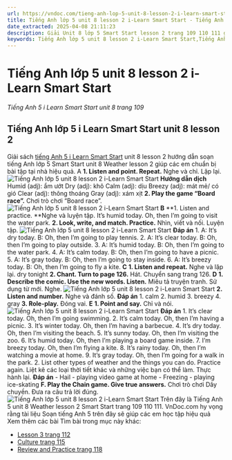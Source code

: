 ```yaml
---
url: https://vndoc.com/tieng-anh-lop-5-unit-8-lesson-2-i-learn-smart-start-338580
title: Tiếng Anh lớp 5 unit 8 lesson 2 i-Learn Smart Start - Tiếng Anh 5 i Learn Smart Start unit 8 trang 109 - VnDoc.com
date_extracted: 2025-04-08 21:11:23
description: Giải Unit 8 lớp 5 Smart Start lesson 2 trang 109 110 111 giúp các em học sinh chuẩn bị kiến thức trọng tâm hiệu quả.
keywords: Tiếng Anh lớp 5 unit 8 lesson 2 i-Learn Smart Start,Tiếng Anh lớp 5 unit 8 lesson 2,tiếng anh lớp 5 i learn smart start unit 8 lesson 2,Tiếng Anh 5 i learn smart start unit 8 lesson 2,unit 8 lớp 5 smart start,tiếng anh 5 smart start unit 8 lesson 2,tiếng anh lớp 5 smart start unit 8,unit 8 lesson 2 lớp 5,unit 8 lớp 5 lesson 2,Tiếng Anh lớp 5 unit 8 lesson 2 trang 109,tiếng anh lớp 5 unit 8 weather lesson 2,tiếng anh 5 unit 8 weather lesson 2
---
```


# Tiếng Anh lớp 5 unit 8 lesson 2 i-Learn Smart Start
 _Tiếng Anh 5 i Learn Smart Start unit 8 trang 109_
## Tiếng Anh lớp 5 i Learn Smart Start unit 8 lesson 2
Giải  sách [tiếng Anh 5 i Learn Smart Start](<https://vndoc.com/giai-bai-tap-i-learn-smart-start5>) unit 8 lesson 2 hướng dẫn soạn tiếng Anh lớp 5 Smart Start unit 8 Weather lesson 2 giúp các em chuẩn bị bài tập tại nhà hiệu quả.
A
**1\. Listen and point. Repeat.** Nghe và chỉ. Lặp lại.
![Tiếng Anh lớp 5 unit 8 lesson 2 i-Learn Smart Start](https://i.vdoc.vn/data/image/2025/03/15/tieng-anh-lop-5-unit-8-lesson-2-i-learn-smart-start-1.png)
**Hướng dẫn dịch**
Humid \(adj\): ẩm ướt
Dry \(adj\): khô
Calm \(adj\): dịu
Breezy \(adj\): mát mẻ/ có gió
Clear \(adj\): thông thoáng
Gray \(adj\): xám xịt
**2\. Play the game “Board race”.** Chơi trò chơi “Board race”.
![Tiếng Anh lớp 5 unit 8 lesson 2 i-Learn Smart Start](https://i.vdoc.vn/data/image/2025/03/15/tieng-anh-lop-5-unit-8-lesson-2-i-learn-smart-start-2.png)
**B**
**1\. Listen and practice. **Nghe và luyện tập.
It’s humid today.
Oh, then I’m going to visit the water park.
**2\. Look, write, and match. Practice.** Nhìn, viết và nối. Luyện tập.
![Tiếng Anh lớp 5 unit 8 lesson 2 i-Learn Smart Start](https://i.vdoc.vn/data/image/2025/03/15/tieng-anh-lop-5-unit-8-lesson-2-i-learn-smart-start-3.png)
**Đáp án**
1.
A: It’s dry today.
B: Oh, then I’m going to play tennis.
2.
A: It’s clear today.
B: Oh, then I’m going to play outside.
3.
A: It’s humid today.
B: Oh, then I’m going to the water park.
4.
A: It’s calm today.
B: Oh, then I’m going to have a picnic.
5.
A: It’s gray today.
B: Oh, then I’m going to stay inside.
6.
A: It’s breezy today.
B: Oh, then I’m going to fly a kite.
**C**
**1\. Listen and repeat.** Nghe và lặp lại.
dry
tonight
**2\. Chant. Turn to page 126.** Hát. Chuyển sang trang 126.
**D**
**1\. Describe the comic. Use the new words. Listen.** Miêu tả truyện tranh. Sử dụng từ mới. Nghe.
![Tiếng Anh lớp 5 unit 8 lesson 2 i-Learn Smart Start](https://i.vdoc.vn/data/image/2025/03/15/tieng-anh-lop-5-unit-8-lesson-2-i-learn-smart-start-4.png)
**2\. Listen and number.** Nghe và đánh số.
**Đáp án**
1\. calm
2\. humid
3\. breezy
4\. gray
**3\. Role-play.** Đóng vai.
**E**
**1\. Point and say.** Chỉ và nói.
![Tiếng Anh lớp 5 unit 8 lesson 2 i-Learn Smart Start](https://i.vdoc.vn/data/image/2025/03/15/tieng-anh-lop-5-unit-8-lesson-2-i-learn-smart-start-5.png)
**Đáp án**
1\. It’s clear today.
Oh, then I’m going swimming.
2\. It’s calm today.
Oh, then I’m having a picnic.
3\. It’s winter today.
Oh, then I’m having a barbecue.
4\. It’s dry today.
Oh, then I’m visiting the beach.
5\. It’s sunny today.
Oh, then I’m visiting the zoo.
6\. It’s humid today.
Oh, then I’m playing a board game inside.
7\. I’m breezy today.
Oh, then I’m flying a kite.
8\. It’s rainy today.
Oh, then I’m watching a movie at home.
9\. It’s gray today.
Oh, then I’m going for a walk in the park.
2\. List other types of weather and the things you can do. Practice again. Liệt kê các loại thời tiết khác và những việc bạn có thể làm. Thực hành lại.
**Đáp án**
\- Hail - playing video game at home
\- Freezing - playing ice-skating
**F. Play the Chain game. Give true answers.** Chơi trò chơi Dây chuyền. Đưa ra câu trả lời đúng.
![Tiếng Anh lớp 5 unit 8 lesson 2 i-Learn Smart Start](https://i.vdoc.vn/data/image/2025/03/15/tieng-anh-lop-5-unit-8-lesson-2-i-learn-smart-start-6.png)
Trên đây là Tiếng Anh 5 unit 8 Weather lesson 2 Smart Start trang 109 110 111. VnDoc.com hy vọng rằng tài liệu Soạn tiếng Anh 5 trên đây sẽ giúp các em học tập hiệu quả
Xem thêm các bài Tìm bài trong mục này khác:
  * [Lesson 3 trang 112](</tieng-anh-lop-5-unit-8-lesson-3-i-learn-smart-start-338595>)
  * [Culture trang 115](</tieng-anh-lop-5-unit-8-culture-i-learn-smart-start-338602>)
  * [Review and Practice trang 118](</tieng-anh-lop-5-unit-8-review-and-practice-i-learn-smart-start-338608>)

